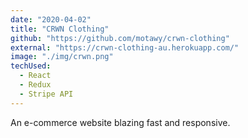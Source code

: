 ```yaml
---
date: "2020-04-02"
title: "CRWN Clothing"
github: "https://github.com/motawy/crwn-clothing"
external: "https://crwn-clothing-au.herokuapp.com/"
image: "./img/crwn.png"
techUsed:
  - React
  - Redux
  - Stripe API
---
```


An e-commerce website blazing fast and responsive.
